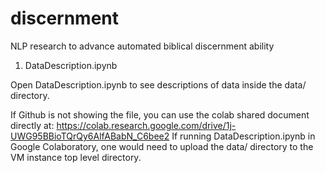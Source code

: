 # discernment
NLP research to advance automated biblical discernment ability

1. DataDescription.ipynb

Open DataDescription.ipynb to see descriptions of data inside the data/ directory.

If Github is not showing the file, you can use the colab shared document directly at:
https://colab.research.google.com/drive/1j-UWG95BBioTQrQy6AlfABabN_C6bee2
If running DataDescription.ipynb in Google Colaboratory, one would need to upload the data/ directory to the VM instance top level directory.

